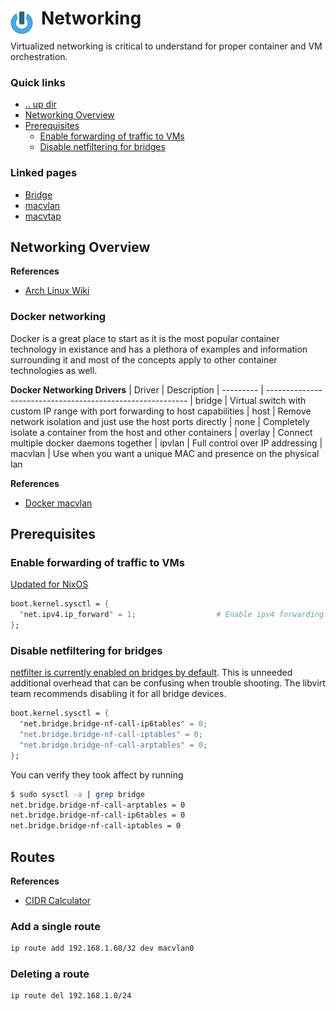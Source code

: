 # Networking <img style="margin: 6px 13px 0px 0px" align="left" src="../../data/images/logo_36x36.png" />

Virtualized networking is critical to understand for proper container and VM orchestration.

### Quick links
* [.. up dir](../README.md)
* [Networking Overview](#networking-overview)
* [Prerequisites](#prerequisites)
  * [Enable forwarding of traffic to VMs](#enable-forwarding-of-traffic-to-vms)
  * [Disable netfiltering for bridges](#disable-netfiltering-for-bridges)

### Linked pages
* [Bridge](bridge/README.md)
* [macvlan](macvlan/README.md)
* [macvtap](macvtap/README.md)
 
## Networking Overview

**References**
* [Arch Linux Wiki](https://wiki.archlinux.org/title/Network_bridge)

### Docker networking
Docker is a great place to start as it is the most popular container technology in existance and has 
a plethora of examples and information surrounding it and most of the concepts apply to other 
container technologies as well.

**Docker Networking Drivers**
| Driver    | Description
| --------- | ----------------------------------------------------------
| bridge    | Virtual switch with custom IP range with port forwarding to host capabilities
| host      | Remove network isolation and just use the host ports directly
| none      | Completely isolate a container from the host and other containers
| overlay   | Connect multiple docker daemons together
| ipvlan    | Full control over IP addressing
| macvlan   | Use when you want a unique MAC and presence on the physical lan

**References**
* [Docker macvlan](https://blog.oddbit.com/post/2018-03-12-using-docker-macvlan-networks/)

## Prerequisites

### Enable forwarding of traffic to VMs
[Updated for NixOS](https://github.com/phR0ze/nixos-config/blob/62850b8b1772c952104c3f07d26d9515fc52b1bf/modules/boot/kernel.nix#L8)

```nix
boot.kernel.sysctl = {
  "net.ipv4.ip_forward" = 1;                  # Enable ipv4 forwarding for running containers
};
```

### Disable netfiltering for bridges
[netfilter is currently enabled on bridges by default](https://bugzilla.redhat.com/show_bug.cgi?id=512206#c0).
This is unneeded additional overhead that can be confusing when trouble shooting. The libvirt team 
recommends disabling it for all bridge devices.

```nix
boot.kernel.sysctl = {
  "net.bridge.bridge-nf-call-ip6tables" = 0;
  "net.bridge.bridge-nf-call-iptables" = 0;
  "net.bridge.bridge-nf-call-arptables" = 0;
};
```

You can verify they took affect by running
```bash
$ sudo sysctl -a | grep bridge
net.bridge.bridge-nf-call-arptables = 0
net.bridge.bridge-nf-call-ip6tables = 0
net.bridge.bridge-nf-call-iptables = 0
```

## Routes

**References**
* [CIDR Calculator](https://cidr.xyz/)

### Add a single route
```bash
ip route add 192.168.1.60/32 dev macvlan0
```

### Deleting a route
```bash
ip route del 192.168.1.0/24
```

<!-- 
vim: ts=2:sw=2:sts=2
-->
